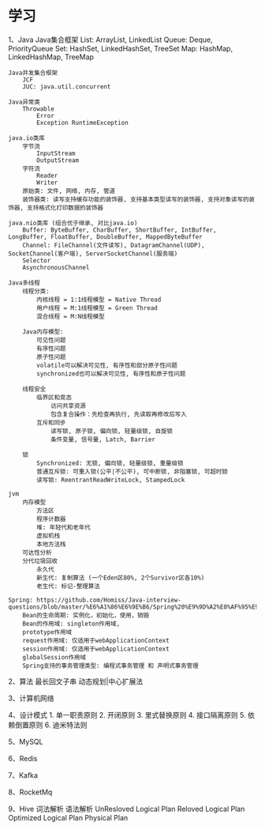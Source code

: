 # 学习
1、Java
    Java集合框架
        List: ArrayList, LinkedList
        Queue: Deque, PriorityQueue
        Set: HashSet, LinkedHashSet, TreeSet
        Map: HashMap, LinkedHashMap, TreeMap

    Java并发集合框架
        JCF
        JUC: java.util.concurrent

    Java异常类
        Throwable
            Error
            Exception RuntimeException

    java.io类库
        字节流
            InputStream
            OutputStream
        字符流
            Reader
            Writer
        原始类: 文件, 网络, 内存, 管道
        装饰器类: 读写支持缓存功能的装饰器, 支持基本类型读写的装饰器, 支持对象读写的装饰器, 支持格式化打印数据的装饰器

    java.nio类库 (组合优于继承, 对比java.io)
        Buffer: ByteBuffer, CharBuffer, ShortBuffer, IntBuffer, LongBuffer, FloatBuffer, DoubleBuffer, MappedByteBuffer
        Channel: FileChannel(文件读写), DatagramChannel(UDP), SocketChannel(客户端), ServerSocketChannel(服务端)
        Selector
        AsynchronousChannel

    Java多线程
        线程分类:
            内核线程 = 1:1线程模型 = Native Thread
            用户线程 = M:1线程模型 = Green Thread
            混合线程 = M:N线程模型

        Java内存模型:
            可见性问题
            有序性问题
            原子性问题
            volatile可以解决可见性, 有序性和部分原子性问题
            synchronized也可以解决可见性, 有序性和原子性问题

        线程安全
            临界区和竞态
                访问共享资源
                包含复合操作：先检查再执行, 先读取再修改后写入
            互斥和同步
                读写锁, 原子锁, 偏向锁, 轻量级锁, 自旋锁
                条件变量, 信号量, Latch, Barrier

        锁
            Synchronized: 无锁, 偏向锁, 轻量级锁, 重量级锁
            普通互斥锁: 可重入锁(公平|不公平), 可中断锁, 非阻塞锁, 可超时锁
            读写锁: ReentrantReadWriteLock, StampedLock

    jvm
        内存模型
            方法区
            程序计数器
            堆: 年轻代和老年代
            虚拟机栈
            本地方法栈
        可达性分析
        分代垃圾回收
            永久代
            新生代: 复制算法 (一个Eden区80%, 2个Survivor区各10%)
            老生代: 标记-整理算法

    Spring: https://github.com/Homiss/Java-interview-questions/blob/master/%E6%A1%86%E6%9E%B6/Spring%20%E9%9D%A2%E8%AF%95%E9%A2%98.md
        Bean的生命周期: 实例化，初始化，使用，销毁
        Bean的作用域: singleton作用域, 
        prototype作用域
        request作用域: 仅适用于webApplicationContext
        session作用域: 仅适用于webApplicationContext
        globalSession作用域
        Spring支持的事务管理类型: 编程式事务管理 和 声明式事务管理

2、算法
    最长回文子串 动态规划|中心扩展法

3、计算机网络

4、设计模式
    1. 单一职责原则
    2. 开闭原则
    3. 里式替换原则
    4. 接口隔离原则
    5. 依赖倒置原则
    6. 迪米特法则

5、MySQL

6、Redis

7、Kafka

8、RocketMq

9、Hive
    词法解析
    语法解析
    UnResloved Logical Plan
    Reloved Logical Plan
    Optimized Logical Plan
    Physical Plan